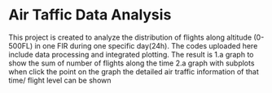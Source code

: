 # Air Taffic Data Analysis
This project is created to analyze the distribution of flights along altitude (0-500FL) in one FIR during one specific day(24h). 
The codes uploaded here include data processing and integrated plotting.
The result is 1.a graph to show the sum of number of flights along the time 2.a graph with subplots when click the point on the graph the detailed air traffic information of that time/ flight level can be shown
